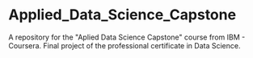 # Applied_Data_Science_Capstone
A repository for the "Aplied Data Science Capstone" course from IBM - Coursera. Final project of the professional certificate in Data Science.
